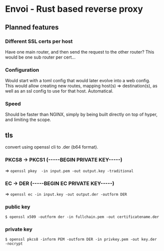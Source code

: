 # Envoi - Rust based reverse proxy

## Planned features

### Different SSL certs per host

Have one main router, and then send the request to the other router? This would be one sub router per cert...

### Configuration

Would start with a toml config that would later evolve into a web config.
This would allow creating new routes, mapping host(s) => destination(s), as well as an ssl config to use for that host.
Automatical.

### Speed

Should be faster than NGINX, simply by being built directly on top of hyper, and limiting the scope.

## tls

convert using openssl cli to .der (b64 format).


### PKCS8 -> PKCS1 (-----BEGIN PRIVATE KEY-----)

=> `openssl pkey  -in input.pem -out output.key -traditional`

### EC -> DER (-----BEGIN EC PRIVATE KEY-----)

=> `openssl ec -in input.key -out output.der -outform DER`

### public key

`$ openssl x509 -outform der -in fullchain.pem -out certificatename.der`

### private key

`$ openssl pkcs8 -inform PEM -outform DER -in privkey.pem -out key.der -nocrypt`